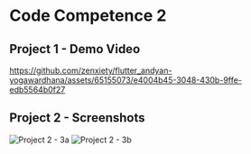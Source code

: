 # Code Competence 2

## Project 1 - Demo Video

https://github.com/zenxiety/flutter_andyan-yogawardhana/assets/65155073/e4004b45-3048-430b-9ffe-edb5564b0f27

## Project 2 - Screenshots
![Project 2 - 3a](https://github.com/zenxiety/flutter_andyan-yogawardhana/assets/65155073/fa836c48-d384-4405-bbf4-a25bbb3d5ed7)
![Project 2 - 3b](https://github.com/zenxiety/flutter_andyan-yogawardhana/assets/65155073/b4833488-1a50-4910-b88d-8a49b78f5775)
